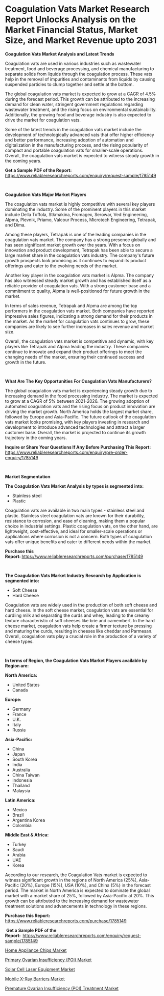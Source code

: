 <p><h1>Coagulation Vats Market Research Report Unlocks Analysis on the Market Financial Status, Market Size, and Market Revenue upto 2031</h1></p><p><strong>Coagulation Vats Market Analysis and Latest Trends</strong></p>
<p><p>Coagulation vats are used in various industries such as wastewater treatment, food and beverage processing, and chemical manufacturing to separate solids from liquids through the coagulation process. These vats help in the removal of impurities and contaminants from liquids by causing suspended particles to clump together and settle at the bottom.</p><p>The global coagulation vats market is expected to grow at a CAGR of 4.5% during the forecast period. This growth can be attributed to the increasing demand for clean water, stringent government regulations regarding wastewater treatment, and the rising focus on environmental sustainability. Additionally, the growing food and beverage industry is also expected to drive the market for coagulation vats.</p><p>Some of the latest trends in the coagulation vats market include the development of technologically advanced vats that offer higher efficiency and better performance, increasing adoption of automation and digitalization in the manufacturing process, and the rising popularity of compact and portable coagulation vats for smaller-scale operations. Overall, the coagulation vats market is expected to witness steady growth in the coming years.</p></p>
<p><strong>Get a Sample PDF of the Report:&nbsp;</strong> <a href="https://www.reliableresearchreports.com/enquiry/request-sample/1785149">https://www.reliableresearchreports.com/enquiry/request-sample/1785149</a></p>
<p>&nbsp;</p>
<p><strong>Coagulation Vats Major Market Players</strong></p>
<p><p>The coagulation vats market is highly competitive with several key players dominating the industry. Some of the prominent players in this market include Della Toffola, Stkmakina, Fromagex, Serowar, Ved Engineering, Alpma, Plevnik, Priamo, Valcour Process, Microtech Engineering, Tetrapak, and Dima.</p><p>Among these players, Tetrapak is one of the leading companies in the coagulation vats market. The company has a strong presence globally and has seen significant market growth over the years. With a focus on innovation and product development, Tetrapak has been able to secure a large market share in the coagulation vats industry. The company's future growth prospects look promising as it continues to expand its product offerings and cater to the evolving needs of the market.</p><p>Another key player in the coagulation vats market is Alpma. The company has also witnessed steady market growth and has established itself as a reliable provider of coagulation vats. With a strong customer base and a commitment to quality, Alpma is well-positioned for future growth in the market.</p><p>In terms of sales revenue, Tetrapak and Alpma are among the top performers in the coagulation vats market. Both companies have reported impressive sales figures, indicating a strong demand for their products in the market. As the market for coagulation vats continues to grow, these companies are likely to see further increases in sales revenue and market size.</p><p>Overall, the coagulation vats market is competitive and dynamic, with key players like Tetrapak and Alpma leading the industry. These companies continue to innovate and expand their product offerings to meet the changing needs of the market, ensuring their continued success and growth in the future.</p></p>
<p>&nbsp;</p>
<p><strong>What Are The Key Opportunities For Coagulation Vats Manufacturers?</strong></p>
<p><p>The global coagulation vats market is experiencing steady growth due to increasing demand in the food processing industry. The market is expected to grow at a CAGR of 5% between 2021-2026. The growing adoption of automated coagulation vats and the rising focus on product innovation are driving the market growth. North America holds the largest market share, followed by Europe and Asia-Pacific. The future outlook of the coagulation vats market looks promising, with key players investing in research and development to introduce advanced technologies and attract a larger customer base. Overall, the market is projected to continue its growth trajectory in the coming years.</p></p>
<p><strong>Inquire or Share Your Questions If Any Before Purchasing This Report:</strong> <a href="https://www.reliableresearchreports.com/enquiry/pre-order-enquiry/1785149">https://www.reliableresearchreports.com/enquiry/pre-order-enquiry/1785149</a></p>
<p>&nbsp;</p>
<p><strong>Market Segmentation</strong></p>
<p><strong>The Coagulation Vats Market Analysis by types is segmented into:</strong></p>
<p><ul><li>Stainless steel</li><li>Plastic</li></ul></p>
<p><p>Coagulation vats are available in two main types - stainless steel and plastic. Stainless steel coagulation vats are known for their durability, resistance to corrosion, and ease of cleaning, making them a popular choice in industrial settings. Plastic coagulation vats, on the other hand, are lightweight, cost-effective, and ideal for smaller-scale operations or applications where corrosion is not a concern. Both types of coagulation vats offer unique benefits and cater to different needs within the market.</p></p>
<p><strong>Purchase this Report:&nbsp;</strong><a href="https://www.reliableresearchreports.com/purchase/1785149">https://www.reliableresearchreports.com/purchase/1785149</a></p>
<p>&nbsp;</p>
<p><strong>The Coagulation Vats Market Industry Research by Application is segmented into:</strong></p>
<p><ul><li>Soft Cheese</li><li>Hard Cheese</li></ul></p>
<p><p>Coagulation vats are widely used in the production of both soft cheese and hard cheese. In the soft cheese market, coagulation vats are essential for curdling milk and separating the curds and whey, leading to the creamy texture characteristic of soft cheeses like brie and camembert. In the hard cheese market, coagulation vats help create a firmer texture by pressing and maturing the curds, resulting in cheeses like cheddar and Parmesan. Overall, coagulation vats play a crucial role in the production of a variety of cheese types.</p></p>
<p>&nbsp;</p>
<p><strong>In terms of Region, the Coagulation Vats Market Players available by Region are:</strong></p>
<p>
    <p> <strong> North America: </strong>
        <ul>
            <li>United States</li>
            <li>Canada</li>
        </ul>
        </p> 
    <p> <strong> Europe: </strong>
        <ul>
            <li>Germany</li>
            <li>France</li>
            <li>U.K.</li>
            <li>Italy</li>
            <li>Russia</li>
        </ul>
        </p> 
    <p> <strong> Asia-Pacific: </strong>
        <ul>
            <li>China</li>
            <li>Japan</li>
            <li>South Korea</li>
            <li>India</li>
            <li>Australia</li>
            <li>China Taiwan</li>
            <li>Indonesia</li>
            <li>Thailand</li>
            <li>Malaysia</li>
        </ul>
        </p> 
    <p> <strong> Latin America: </strong>
        <ul>
            <li>Mexico</li>
            <li>Brazil</li>
            <li>Argentina Korea</li>
            <li>Colombia</li>
        </ul>
        </p> 
    <p> <strong> Middle East & Africa: </strong>
        <ul>
            <li>Turkey</li>
            <li>Saudi</li>
            <li>Arabia</li>
            <li>UAE</li>
            <li>Korea</li>
        </ul>
    </p>
    </p>
<p><p>According to our research, the Coagulation Vats market is expected to witness significant growth in the regions of North America (25%), Asia-Pacific (20%), Europe (15%), USA (10%), and China (5%) in the forecast period. The market in North America is expected to dominate the global market with a market share of 25%, followed by Asia-Pacific at 20%. This growth can be attributed to the increasing demand for wastewater treatment solutions and advancements in technology in these regions.</p></p>
<p><strong>Purchase this Report: </strong><a href="https://www.reliableresearchreports.com/purchase/1785149">https://www.reliableresearchreports.com/purchase/1785149</a></p>
<p>&nbsp;<strong>Get a Sample PDF of the Report:&nbsp;&nbsp;</strong><a href="https://www.reliableresearchreports.com/enquiry/request-sample/1785149">https://www.reliableresearchreports.com/enquiry/request-sample/1785149</a></p>
<p><strong></strong></p>
<p><p><a href="https://github.com/indrystar/Market-Research-Report-List-2/blob/main/home-appliance-chips-market.md">Home Appliance Chips Market</a></p><p><a href="https://issuu.com/reportprime-2/docs/primary-ovarian-insufficiency-poi-market-size-2030">Primary Ovarian Insufficiency (POI) Market</a></p><p><a href="https://github.com/josesg55/Market-Research-Report-List-1/blob/main/solar-cell-laser-equipment-market.md">Solar Cell Laser Equipment Market</a></p><p><a href="https://github.com/AKSHATREPORTPRIME/Market-Research-Report-List-3/blob/main/mobile-x-ray-barriers-market.md">Mobile X-Ray Barriers Market</a></p><p><a href="https://issuu.com/reportprime-2/docs/premature-ovarian-insufficiency-poi-treatment-mark">Premature Ovarian Insufficiency (POI) Treatment Market</a></p></p>